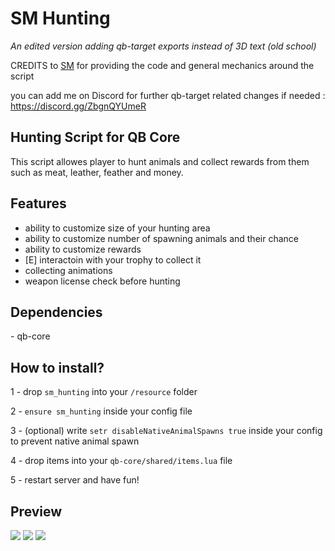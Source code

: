 <h1>SM Hunting</h1>

_An edited version adding qb-target exports instead of 3D text (old school)_

CREDITS to [SM](https://github.com/ScienceDestroy) for providing the code and general mechanics around the script

you can add me on Discord for further qb-target related changes if needed : https://discord.gg/ZbgnQYUmeR

<h2> Hunting Script for QB Core </h2>
This script allowes player to hunt animals and collect rewards from them such as meat, leather, feather and money.

<h2> Features </h2>

- ability to customize size of your hunting area
- ability to customize number of spawning animals and their chance
- ability to customize rewards
- [E] interactoin with your trophy to collect it
- collecting animations
- weapon license check before hunting

<h2> Dependencies </h2>
- qb-core

<h2> How to install? </h2>

1 - drop ```sm_hunting``` into your ```/resource``` folder <br>

2 - ```ensure sm_hunting``` inside your config file

3 - (optional) write ```setr disableNativeAnimalSpawns true``` inside your config to prevent native animal spawn

4 - drop items into your ```qb-core/shared/items.lua``` file

5 - restart server and have fun!


<h2> Preview </h2>
<img src="https://i.ibb.co/VgBQqKr/2025-01-21-120511.png"></img>
<img src="https://i.ibb.co/pLn76YN/2025-01-21-122148.png"></img>
<img src="https://i.ibb.co/hWwvB6F/2025-01-21-120558.png"></img>

